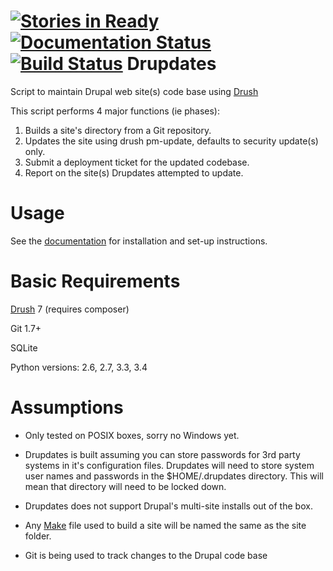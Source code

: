 [![Stories in Ready](https://badge.waffle.io/jalama/drupdates.png?label=ready&title=Ready)](https://waffle.io/jalama/drupdates)
[![Documentation Status](https://readthedocs.org/projects/drupdates/badge/?version=latest)](https://readthedocs.org/projects/drupdates/?badge=latest)
[![Build Status](https://travis-ci.org/jalama/drupdates.svg)](https://travis-ci.org/jalama/drupdates)
Drupdates
===========
Script to maintain Drupal web site(s) code base using [Drush](http://www.drush.org)

This script performs 4 major functions (ie phases):

1. Builds a site's directory from a Git repository.
2. Updates the site using drush pm-update, defaults to security update(s) only.
3. Submit a deployment ticket for the updated codebase.
4. Report on the site(s) Drupdates attempted to update.

Usage
============

See the [documentation](docs/index.md) for installation and set-up instructions.

Basic Requirements
============
[Drush](http://drush.org) 7 (requires composer)

Git 1.7+

SQLite

Python versions: 2.6, 2.7, 3.3, 3.4

Assumptions
===========

- Only tested on POSIX boxes, sorry no Windows yet.

- Drupdates is built assuming you can store passwords for 3rd party systems in
it's configuration files.  Drupdates will need to store system user names
and passwords in the $HOME/.drupdates directory.  This will mean that directory
 will need to be locked down.

- Drupdates does not support Drupal's multi-site installs out of the box.

- Any [Make](docs/make.md) file used to build a site will be named the same as the site folder.

- Git is being used to track changes to the Drupal code base
